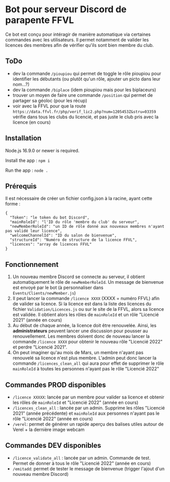 # Bot pour serveur Discord de parapente FFVL

Ce bot est conçu pour intéragir de manière automatique via certaines commandes avec les utilisateurs. Il permet notamment de valider les licences des membres afin de vérifier qu'ils sont bien membre du club.

## ToDo

- dev la commande `/pioupiou` qui permet de toggle le rôle pioupiou pour identifier les débutants (ou plutôt qu'un rôle, ajouter un picto dans leur nom...?)
- dev la commande `/biplace` (idem pioupiou mais pour les biplaceurs)
- trouver un moyen de faire une commande `/position` qui permet de partager sa géoloc (pour les récup)
- voir avec la FFVL pour que la route `https://data.ffvl.fr/php/verif_lic2.php?num=1205453Z&stru=03359` vérifie dans tous les clubs du licencié, et pas juste le club pris avec la licence (en cours)

## Installation

Node.js 16.9.0 or newer is required.

Install the app : `npm i`

Run the app : `node .`

## Prérequis

Il est nécessaire de créer un fichier config.json à la racine, ayant cette forme :

```
{
  "Token": "le token du bot Discord",
  "mainRoleId": "l'ID du rôle 'membre du club' du serveur",
  "newMemberRoleId": "un ID de rôle donné aux nouveaux membres n'ayant pas validé leur licence",
  "welcomeChannelId": "ID du salon de bienvenue",
  "structureId": "Numéro de structure de la licence FFVL",
  "licences": "array de licences FFVL"
}
```

## Fonctionnement

1. Un nouveau membre Discord se connecte au serveur, il obtient automatiquement le rôle de `newMemberRoleId`. Un message de bienvenue est envoyé par le bot (à personnaliser dans `Events/Clients/newMember.js`)
2. Il peut lancer la commande `/licence XXXX` (XXXX = numéro FFVL) afin de valider sa licence. Si la licence est dans la liste des licences du fichier `Validation/Licences.js` ou sur le site de la FFVL, alors sa licence est validée. Il obtient alors les rôles de `mainRoleId` et un rôle "Licencié 2021" (année en cours)
3. Au début de chaque année, la licence doit être renouvelée. Ainsi, les **administrateurs** peuvent lancer une discussion pour pousser au renouvellement. Les membres doivent donc de nouveau lancer la commande `/licence XXXX` pour obtenir le nouveau rôle "Licencié 2022" et perdre "Licencié 2021".
5. On peut imaginer qu'au mois de Mars, un membre n'ayant pas renouvelé sa licence n'est plus membre. L'admin peut donc lancer la commande `/licences_clean_all` qui aura pour effet de supprimer le rôle `mainRoleId` à toutes les personnes n'ayant pas le rôle "Licencié 2022"

## Commandes PROD disponibles

- `/licence XXXXX`: lancée par un membre pour valider sa licence et obtenir les rôles de `mainRoleId` et "Licencié 2022" (année en cours)
- `/licences_clean_all` : lancée par un admin. Supprime les rôles "Licencié 2021" (année précédente) et `mainRoleId` aux personnes n'ayant pas le rôle "Licencié 2022" (année en cours)
- `/verel`: permet de générer un rapide aperçu des balises utiles autour de Verel + la dernière image webcam

## Commandes DEV disponibles

- `/licence_validate_all` : lancée par un admin. Commande de test. Permet de donner à tous le rôle "Licencié 2022" (année en cours)
- `/emitadd`: permet de tester le message de bienvenue (trigger l'ajout d'un nouveau membre Discord)
